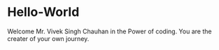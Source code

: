 # Hello-World
Welcome Mr. Vivek Singh Chauhan in the Power of coding.
You are the creater of your own journey.
